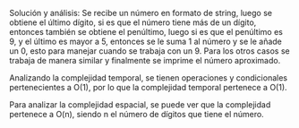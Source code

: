 Solución y análisis:
Se recibe un número en formato de string, luego se obtiene el último dígito, si es que el número tiene más de un dígito, entonces también se obtiene el penúltimo, luego si es que el penúltimo es 9, y el último es mayor a 5, entonces se le suma 1 al número y se le añade un 0, esto para manejar cuando se trabaja con un 9. Para los otros casos se trabaja de manera similar y finalmente se imprime el número aproximado.

Analizando la complejidad temporal, se tienen operaciones y condicionales pertenecientes a O(1), por lo que la complejidad temporal pertenece a O(1).

Para analizar la complejidad espacial, se puede ver que la complejidad pertenece a O(n), siendo n el número de dígitos que tiene el número.
